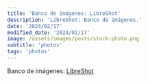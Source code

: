```yaml
---
title: 'Banco de imágenes: LibreShot'
description: 'LibreShot: Banco de imágenes.'
date: '2024/02/17'
modified_date: '2024/02/17'
image: /assets/images/posts/stock-photo.png
subtitle: 'photos'
tags: 'photos'
---
```


Banco de imágenes: [LibreShot](https://libreshot.com/)
